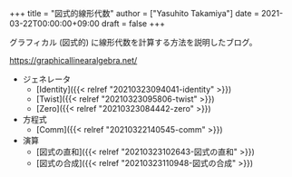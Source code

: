 +++
title = "図式的線形代数"
author = ["Yasuhito Takamiya"]
date = 2021-03-22T00:00:00+09:00
draft = false
+++

グラフィカル (図式的) に線形代数を計算する方法を説明したブログ。

<https://graphicallinearalgebra.net/>

-   ジェネレータ
    -   [Identity]({{< relref "20210323094041-identity" >}})
    -   [Twist]({{< relref "20210323095806-twist" >}})
    -   [Zero]({{< relref "20210323084442-zero" >}})
-   方程式
    -   [Comm]({{< relref "20210322140545-comm" >}})
-   演算
    -   [図式の直和]({{< relref "20210323102643-図式の直和" >}})
    -   [図式の合成]({{< relref "20210323110948-図式の合成" >}})

